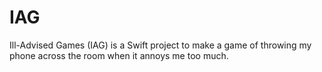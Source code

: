 # IAG
Ill-Advised Games (IAG) is a Swift project to make a game of throwing my phone across the room when it annoys me too much. 
